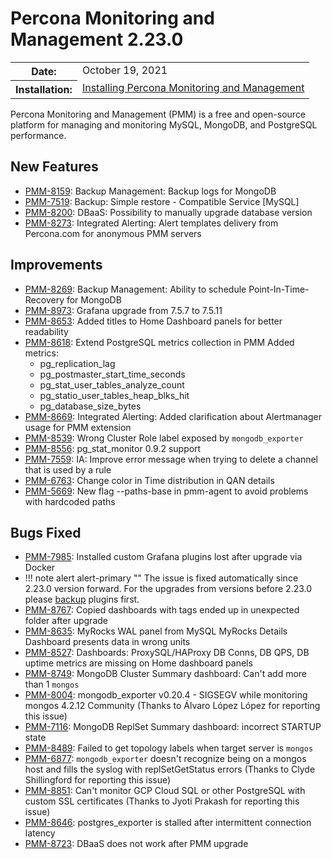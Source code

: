# Percona Monitoring and Management 2.23.0

<table class="docutils field-list" frame="void" rules="none">
  <colgroup>
    <col class="field-name">
    <col class="field-body">
  </colgroup>
  <tbody valign="top">
    <tr class="field-odd field">
      <th class="field-name">Date:</th>
      <td class="field-body">October 19, 2021</td>
    </tr>
    <tr class="field-even field">
      <th class="field-name">Installation:</th>
      <td class="field-body">
        <a class="reference external" href="https://www.percona.com/software/pmm/quickstart">Installing Percona Monitoring and Management</a></td>
    </tr>
  </tbody>
</table>

Percona Monitoring and Management (PMM) is a free and open-source platform for managing and monitoring MySQL, MongoDB, and PostgreSQL performance.

## New Features

- [PMM-8159](https://jira.percona.com/browse/PMM-8159): Backup Management: Backup logs for MongoDB
- [PMM-7519](https://jira.percona.com/browse/PMM-7519): Backup: Simple restore - Compatible Service [MySQL]
- [PMM-8200](https://jira.percona.com/browse/PMM-8200): DBaaS: Possibility to manually upgrade database version
- [PMM-8273](https://jira.percona.com/browse/PMM-8273): Integrated Alerting: Alert templates delivery from Percona.com for anonymous PMM servers

## Improvements

- [PMM-8269](https://jira.percona.com/browse/PMM-8269): Backup Management: Ability to schedule Point-In-Time-Recovery for MongoDB
- [PMM-8973](https://jira.percona.com/browse/PMM-8973): Grafana upgrade from 7.5.7 to 7.5.11
- [PMM-8653](https://jira.percona.com/browse/PMM-8653): Added titles to Home Dashboard panels for better readability
- [PMM-8618](https://jira.percona.com/browse/PMM-8618): Extend PostgreSQL metrics collection in PMM Added metrics:
  * pg_replication_lag
  * pg_postmaster_start_time_seconds
  * pg_stat_user_tables_analyze_count
  * pg_statio_user_tables_heap_blks_hit
  * pg_database_size_bytes
- [PMM-8669](https://jira.percona.com/browse/PMM-8669): Integrated Alerting: Added clarification about Alertmanager usage for PMM extension
- [PMM-8539](https://jira.percona.com/browse/PMM-8539): Wrong Cluster Role label exposed by `mongodb_exporter`
- [PMM-8556](https://jira.percona.com/browse/PMM-8556): pg_stat_monitor 0.9.2 support
- [PMM-7559](https://jira.percona.com/browse/PMM-7559): IA: Improve error message when trying to delete a channel that is used by a rule
- [PMM-6763](https://jira.percona.com/browse/PMM-6763): Change color in Time distribution in QAN details
- [PMM-5669](https://jira.percona.com/browse/PMM-5669): New flag --paths-base in pmm-agent to avoid problems with hardcoded paths

## Bugs Fixed

- [PMM-7985](https://jira.percona.com/browse/PMM-7985): Installed custom Grafana plugins lost after upgrade via Docker
- !!! note alert alert-primary ""
    The issue is fixed automatically since 2.23.0 version forward. For the upgrades from versions before 2.23.0 please [backup](../setting-up/server/docker.md#backup) plugins first.
- [PMM-8767](https://jira.percona.com/browse/PMM-8767): Copied dashboards with tags ended up in unexpected folder after upgrade
- [PMM-8635](https://jira.percona.com/browse/PMM-8635): MyRocks WAL panel from MySQL MyRocks Details Dashboard presents data in wrong units
- [PMM-8527](https://jira.percona.com/browse/PMM-8527): Dashboards: ProxySQL/HAProxy DB Conns, DB QPS, DB uptime metrics are missing on Home dashboard panels
- [PMM-8749](https://jira.percona.com/browse/PMM-8749): MongoDB Cluster Summary dashboard: Can't add more than 1 `mongos`
- [PMM-8004](https://jira.percona.com/browse/PMM-8004): mongodb_exporter v0.20.4 - SIGSEGV while monitoring mongos 4.2.12 Community (Thanks to Álvaro López López for reporting this issue)
- [PMM-7116](https://jira.percona.com/browse/PMM-7116): MongoDB ReplSet Summary dashboard: incorrect STARTUP state
- [PMM-8489](https://jira.percona.com/browse/PMM-8489): Failed to get topology labels when target server is `mongos`
- [PMM-6877](https://jira.percona.com/browse/PMM-6877): `mongodb_exporter` doesn't recognize being on a mongos host and fills the syslog with replSetGetStatus errors (Thanks to Clyde Shillingford for reporting this issue)
- [PMM-8851](https://jira.percona.com/browse/PMM-8851): Can't monitor GCP Cloud SQL or other PostgreSQL with custom SSL certificates (Thanks to Jyoti Prakash for reporting this issue)
- [PMM-8646](https://jira.percona.com/browse/PMM-8646): postgres_exporter is stalled after intermittent connection latency
- [PMM-8723](https://jira.percona.com/browse/PMM-8723): DBaaS does not work after PMM upgrade

